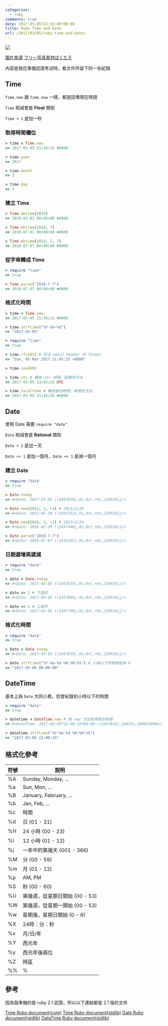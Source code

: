 ```yaml
---
categories:
  - ruby
comments: true
date: 2017-03-05T13:33:00+08:00
title: Ruby Time and Date
url: /2017/03/05/ruby-time-and-date/
---
```


![](https://i.imgur.com/EsiorQx.jpg)

[圖片來源](https://www.pakutaso.com/20160628181pc-11.html)
[フリー写真素材ぱくたそ](https://www.pakutaso.com/)

內容是我在準備認證考試時，看文件所留下的一些紀錄

<!--more-->

## Time

`Time.new` 跟 `Time.now` 一樣，都是回傳現在時間

`Time` 相減會是 **Float** 類型

`Time + 1`  是加一秒

### 取得時間欄位

```ruby
> time = Time.new
=> 2017-03-05 21:36:21 +0800

> time.year
=> 2017

> time.month
=> 3

> time.day
=> 5
```

### 建立 Time

```ruby
> Time.mktime(2010)
=> 2010-01-01 00:00:00 +0800

> Time.mktime(2010, 7)
=> 2010-07-01 00:00:00 +0800

> Time.mktime(2010, 7, 7)
=> 2010-07-07 00:00:00 +0800
```

### 從字串轉成 Time

```ruby
> require "time"
=> true

> Time.parse("2010-7-7")
=> 2010-07-07 00:00:00 +0800
```

### 格式化時間

```ruby
> time = Time.new
=> 2017-03-05 21:36:21 +0800

> time.strftime("%Y-%m-%d")
=> "2017-03-05"

> require "time"
=> true

> time.rfc2822 # 符合 email header 的 format
=> "Sun, 05 Mar 2017 21:45:25 +0800"

> time.ios8601

> time.utc # 轉成 utc 時間，破壞性方法
=> 2017-03-05 13:45:25 UTC

> time.localtime # 轉成當地時間，破壞性方法
=> 2017-03-05 21:45:25 +0800
```

## Date

使用 Date 需要 `require "date"`

`Date` 相減會是 **Rational** 類型

`Date + 1`  是加一天

`Date >> 1` 是加一個月，`Date << 1` 是減一個月

### 建立 Date

```ruby
> require "date"
=> true

> Date.today
=> #<Date: 2017-03-05 ((2457818j,0s,0n),+0s,2299161j)>

> Date.new(2013, 2, -1) # 2013/2/28
=> #<Date: 2013-02-28 ((2456352j,0s,0n),+0s,2299161j)>

> Date.new(2016, 2, -1) # 2013/2/29
=> #<Date: 2016-02-29 ((2457448j,0s,0n),+0s,2299161j)>

> Date.parse("2010-7-7")
=> #<Date: 2010-07-07 ((2455385j,0s,0n),+0s,2299161j)>
```

### 日期遞增與遞減

```ruby
> require "date"
=> true

> date = Date.today
=> #<Date: 2017-03-05 ((2457818j,0s,0n),+0s,2299161j)>

> date >> 1 # 下個月
=> #<Date: 2017-04-05 ((2457849j,0s,0n),+0s,2299161j)>

> date << 1 # 上個月
=> #<Date: 2017-02-05 ((2457790j,0s,0n),+0s,2299161j)>
```

### 格式化時間

```ruby
> require "date"
=> true

> date = Date.today
=> #<Date: 2017-03-05 ((2457818j,0s,0n),+0s,2299161j)>

> date.strftime("%Y-%m-%d %H:%M:%S") # 小時以下的時間皆為 0
=> "2017-03-05 00:00:00"
```

## DateTime

基本上與 `Date` 大同小異，但會紀錄到小時以下的時間

```ruby
> require "date"
=> true

> datetime = DateTime.now # 用 now 方法取得現在時間
=> #<DateTime: 2017-03-05T22:00:33+08:00 ((2457818j,50433s,289029000n),+28800s,2299161j)>

> datetime.strftime("%Y-%m-%d %H:%M:%S")
=> "2017-03-05 22:00:33"
```

## 格式化參考

|符號|說明|
|----|----|
|%A	| Sunday, Monday, ... |
|%a	| Sun, Mon, ... |
|%B	| January, February, ... |
|%b	| Jan, Feb, ... |
|%c	| 時間 |
|%d	| 日 (01 - 31) |
|%H	| 24 小時 (00 - 23) |
|%l	| 12 小時 (01 - 12) |
|%j	| 一年中的第幾天 (001 - 366) |
|%M	| 分 (00 - 59) |
|%m	| 月 (01 - 12) |
|%p	| AM, PM |
|%S	| 秒 (00 - 60) |
|%U	| 第幾週，從星期日開始 (00 - 53) |
|%W	| 第幾週，從星期一開始 (00 - 53) |
|%w	| 星期幾，星期日開始 (0 - 6) |
|%X	| 24時：分：秒 |
|%x	| 月/日/年 |
|%Y	| 西元年 |
|%y	| 西元年後兩位 |
|%Z	| 時區 |
|%%	| % |

## 參考

因為我準備的是 ruby 2.1 認證，所以以下連結都是 2.1 版的文件

[Time Ruby document(core)](http://ruby-doc.org/core-2.1.0/Time.html)
[Time Ruby document(stdlib)](https://ruby-doc.org/stdlib-2.1.0/libdoc/time/rdoc/Time.html)
[Date Ruby document(stdlib)](https://ruby-doc.org/stdlib-2.1.0/libdoc/date/rdoc/Date.html)
[DateTime Ruby document(stdlib)](https://ruby-doc.org/stdlib-2.1.0/libdoc/date/rdoc/DateTime.html)
